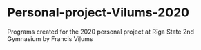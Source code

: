 # Personal-project-Vilums-2020
Programs created for the 2020 personal project at Rīga State 2nd Gymnasium by Francis Viļums
